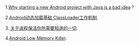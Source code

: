 1.[Why starting a new Android project with Java is a bad idea](https://medium.com/snapp-mobile/why-starting-a-new-android-project-with-java-is-a-bad-idea-359bffe0bbd6) ?

2.[Android动态加载基础 ClassLoader工作机制](http://www.jcodecraeer.com/a/anzhuokaifa/androidkaifa/2015/1130/3730.html).

3.[ 关于进程保活你所需要知道的一切](https://www.jianshu.com/p/63aafe3c12af).

4.[Android Low Memory Killer](http://www.cnblogs.com/angeldevil/archive/2013/05/21/3090872.html).




